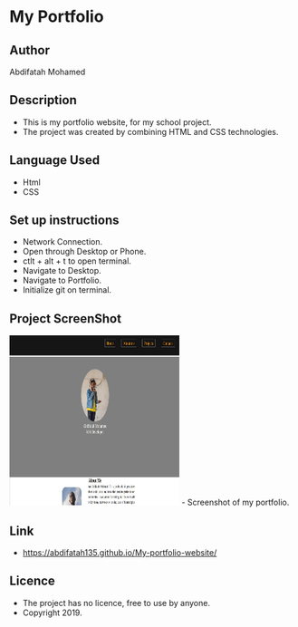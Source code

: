 # My Portfolio

## Author

Abdifatah Mohamed

## Description

- This is my portfolio website, for my school project.
- The project was created by combining HTML and CSS technologies.

## Language Used

- Html
- CSS

## Set up instructions
- Network Connection.
- Open through Desktop or Phone.
- ctlt + alt + t to open terminal.
- Navigate to Desktop.
- Navigate to Portfolio.
- Initialize git on terminal.
 ## Project ScreenShot
 <img src="images/pic-57.jpg" height="300" width="300">
 - Screenshot of my portfolio.

##  Link
- https://abdifatah135.github.io/My-portfolio-website/


##  Licence
- The project has no licence, free to use by anyone.
- Copyright 2019.
